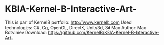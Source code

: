 # KBIA-Kernel-B-Interactive-Art-
This is part of KernelB portfolio: http://www.kernelb.com
Used technologies: C#, Cg, OpenGL, DirectX, Unity3d, 3d Max
Author: Max Botviniev
Download: https://github.com/KernelB/KBIA-Kernel-B-Interactive-Art-
